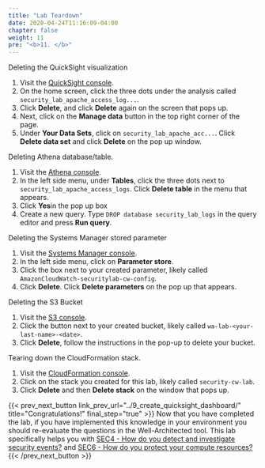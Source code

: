 ```yaml
---
title: "Lab Teardown"
date: 2020-04-24T11:16:09-04:00
chapter: false
weight: 11
pre: "<b>11. </b>"
---
```


Deleting the QuickSight visualization

1. Visit the [QuickSight console](https://quicksight.aws.amazon.com/).
2. On the home screen, click the three dots under the analysis called `security_lab_apache_access_log...`.
3. Click **Delete**, and click **Delete** again on the screen that pops up.
4. Next, click on the **Manage data** button in the top right corner of the page.
5. Under **Your Data Sets**, click on `security_lab_apache_acc...`. Click **Delete data set** and click **Delete** on the pop up window.

Deleting Athena database/table.

1. Visit the [Athena console](https://console.aws.amazon.com/athena/).
2. In the left side menu, under **Tables**, click the three dots next to `security_lab_apache_access_logs`. Click **Delete table** in the menu that appears.
3. Click **Yes**in the pop up box
4. Create a new query. Type `DROP database security_lab_logs` in the query editor and press **Run query**.

Deleting the Systems Manager stored parameter

1. Visit the [Systems Manager console](https://console.aws.amazon.com/systems-manager).
2. In the left side menu, click on **Parameter store**.
3. Click the box next to your created parameter, likely called `AmazonCloudWatch-securitylab-cw-config`.
4. Click **Delete**. Click **Delete parameters** on the pop up that appears.

Deleting the S3 Bucket

1. Visit the [S3 console](https://console.aws.amazon.com/s3/).
2. Click the button next to your created bucket, likely called `wa-lab-<your-last-name>-<date>`.
3. Click **Delete**, follow the instructions in the pop-up to delete your bucket.

Tearing down the CloudFormation stack.

1. Visit the [CloudFormation console](https://console.aws.amazon.com/cloudformation/).
2. Click on the stack you created for this lab, likely called `security-cw-lab`.
3. Click **Delete** and then **Delete stack** on the window that pops up.

{{< prev_next_button link_prev_url="../9_create_quicksight_dashboard/" title="Congratulations!" final_step="true" >}}
Now that you have completed the lab, if you have implemented this knowledge in your environment you should re-evaluate the questions in the Well-Architected tool. This lab specifically helps you with [SEC4 - How do you detect and investigate security events?](https://docs.aws.amazon.com/wellarchitected/latest/framework/a-detective-controls.html) and [SEC6 - How do you protect your compute resources?](https://docs.aws.amazon.com/wellarchitected/latest/framework/a-infrastructure-protection.html)
{{< /prev_next_button >}}

